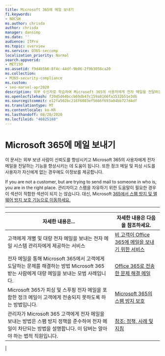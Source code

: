 ```yaml
---
title: Microsoft 365에 메일 보내기
f1.keywords:
- NOCSH
ms.author: chrisda
author: chrisda
manager: dansimp
ms.date: ''
audience: ITPro
ms.topic: overview
ms.service: O365-seccomp
localization_priority: Normal
search.appverid:
- MET150
ms.assetid: f9d4b5b6-8f4c-44df-9b06-2f9b3058ca20
ms.collection:
- M365-security-compliance
ms.custom:
- seo-marvel-apr2020
description: 외부 수신자로 학습하여 Microsoft 365의 사용자에게 전자 메일을 전달하는 방법을 개선할 수 있습니다. 또한 피싱 시도가 외부 사용자로 & 및 정크 메일을 보고하는 방법을 알아보세요.
ms.openlocfilehash: f20d5d64bccb69db47c159a8166fa3532b51e3db
ms.sourcegitcommit: e12fa502bc216f6083ef5666f693a04bb727d4df
ms.translationtype: MT
ms.contentlocale: ko-KR
ms.lasthandoff: 08/20/2020
ms.locfileid: "46825188"
---
```

# <a name="sending-mail-to-microsoft-365"></a>Microsoft 365에 메일 보내기

이 문서는 외부 보낸 사람이 신뢰도를 향상시키고 Microsoft 365의 사용자에게 전자 메일을 전달하는 기능을 향상시키는 데 도움이 됩니다. 또한 정크 메일 및 피싱 시도를 사용자가 자신에게 없는 경우에도 이정보를 제공합니다.

If you are not a customer, but are trying to send mail to someone in who is, you are in the right place. 관리자이고 스팸을 자유하기 위한 도움말이 필요한 경우 이 섹션이 적합한 섹션이 되지 는 않습니다. 대신, Microsoft [365에서 스팸 방지 및 맬웨어 방지 보호 기능으로 이동하세요.](anti-spam-and-anti-malware-protection.md)

****

|자세한 내용은...|자세한 내용은 다음을 참조하세요.|
|---|---|
|고객에게 개별 및 대량 전자 메일을 보내는 전자 메일 시스템 관리자에게 제공하는 서비스|[비 고객이 Office 365에 메일을 보내기 위한 서비스](services-for-non-customers.md)|
|전자 메일을 통해 Microsoft 365에서 고객에게 도달하는 문제를 해결하는 방법 Microsoft 365 받는 사람에게 대량 메일을 보내는 모범 사례입니다.|[Office 365로 전송한 문제 해결 메일](troubleshooting-mail-sent-to-office-365.md)|
|Microsoft 365가 피싱 및 스푸핑 전자 메일을 포함한 정크 메일이 고객에게 전송되지 못하도록 하는 방법입니다.|[Microsoft 365의 스팸 방지 보호](anti-spam-protection.md)|
|관리자가 Microsoft 365 고객에게 전자 메일을 보내는 방법은 스팸 방지 정책을 준수하여 전자 메일이 차단되는 방법을 설명합니다. 이 담버는 알아야 하는 법적 직원입니다.|[참조: 정책, 사례 및 지침](reference-policies-practices-and-guidelines.md)|
|
